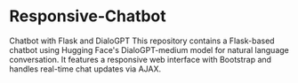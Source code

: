 # Responsive-Chatbot
Chatbot with Flask and DialoGPT  This repository contains a Flask-based chatbot using Hugging Face's DialoGPT-medium model for natural language conversation. It features a responsive web interface with Bootstrap and handles real-time chat updates via AJAX. 
